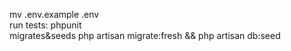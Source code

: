 mv .env.example .env <br />
run tests: phpunit <br />
migrates&seeds php artisan migrate:fresh && php artisan db:seed
